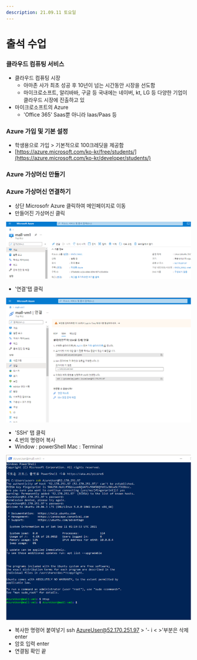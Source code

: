 ```yaml
---
description: 21.09.11 토요일
---
```


# 출석 수업

### 클라우드 컴퓨팅 서비스

* 클라우드 컴퓨팅 시장
  * 아마존 사가 최초 성공 후 10년이 넘는 시간동안 시장을 선도함
  * 마이크로소프트, 알리바바, 구글 등 국내에는 네이버, kt, LG 등 다양한 기업이 클라우드 시장에 진출하고 있
* 마이크로소프트의 Azure
  * 'Office 365' Saas뿐 아니라 Iaas/Paas 등

### Azure 가입 및 기본 설정

* 학생용으로 가입 &gt; 기본적으로 100크레딧을 제공함
* [https://azure.microsoft.com/ko-kr/free/students/](https://azure.microsoft.com/ko-kr/developer/students/)

### Azure 가상머신 만들기

### Azure 가상머신 연결하기

* 상단 Microsofr Azure 클릭하여 메인페이지로 이동
* 만들어진 가상머신 클릭

![](../../.gitbook/assets/ssh-1.png)

* '연결'탭 클릭

![](../../.gitbook/assets/ssh-.png)

* 'SSH' 탭 클릭
* 4.번의 명령어 복사
*  Window : powerShell  Mac : Terminal

![](../../.gitbook/assets/1%20%28141%29.png)

* 복사한 명령어 붙여넣기 ssh  AzureUser@52.170.251.97 &gt; '- i &lt; &gt;'부분은 삭제 enter
* 암호 입력  enter
* 연결됨 확인 끝

